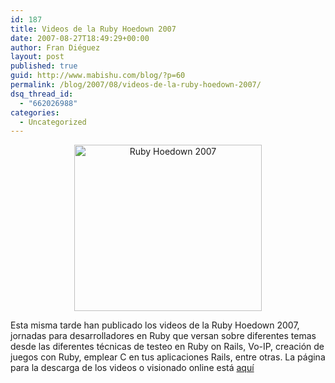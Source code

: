 ```yaml
---
id: 187
title: Videos de la Ruby Hoedown 2007
date: 2007-08-27T18:49:29+00:00
author: Fran Diéguez
layout: post
published: true
guid: http://www.mabishu.com/blog/?p=60
permalink: /blog/2007/08/videos-de-la-ruby-hoedown-2007/
dsq_thread_id:
  - "662026988"
categories:
  - Uncategorized
---
```

<p style="text-align: center"><a href="http://www.rubyhoedown.com/" title="Ruby Hoedown 2007"><img src="http://www.mabishu.comwp-content/uploads/2007/08/hoedownlogo.png" title="Ruby Hoedown 2007" alt="Ruby Hoedown 2007" height="266" width="300" /></a></p>
Esta misma tarde han publicado los videos de la Ruby Hoedown 2007, jornadas para desarrolladores en Ruby que versan sobre diferentes temas desde las diferentes técnicas de testeo en Ruby on Rails, Vo-IP, creación de juegos con Ruby, emplear C en tus aplicaciones Rails, entre otras. La p&aacute;gina para la descarga de los videos o visionado online est&aacute; <a href="http://rubyhoedown2007.confreaks.com/" title="Download Ruby Hoedown 2007 conference's Videos">aquí</a>
